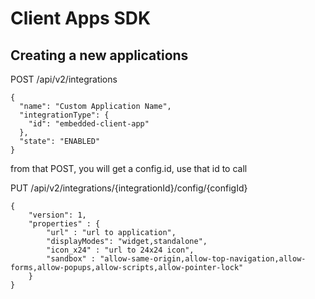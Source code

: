 # Client Apps SDK

## Creating a new applications

POST /api/v2/integrations
~~~
{
  "name": "Custom Application Name",
  "integrationType": {
    "id": "embedded-client-app"
  },
  "state": "ENABLED"
}
~~~

from that POST, you will get a config.id, use that id to call

PUT /api/v2/integrations/{integrationId}/config/{configId}

~~~
{
    "version": 1,
    "properties" : {
        "url" : "url to application",
        "displayModes": "widget,standalone",
        "icon_x24" : "url to 24x24 icon",
        "sandbox" : "allow-same-origin,allow-top-navigation,allow-forms,allow-popups,allow-scripts,allow-pointer-lock"
    }
}
~~~
